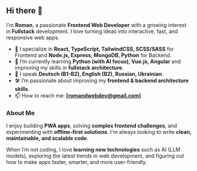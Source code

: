## Hi there 👋
I'm **Roman**, a passionate **Frontend Web Developer** with a growing interest in **Fullstack** development. I love turning ideas into interactive, fast, and responsive web apps.  

- 💪 I specialize in **React, TypeScript, TailwindCSS, SCSS/SASS** for Frontend and **Node.js, Express, MongoDB, Python** for Backend.
- 🌱 I’m currently learning **Python (with AI focus), Vue.js, Angular** and improving my skills in **fullstack architecture**.
- 💬 I speak **Deutsch (B1-B2), English (B2), Russian, Ukrainian**.
- 🛠️ I’m passionate about improving my **frontend & backend architecture skills**.
- 📫 How to reach me: **[romandwebdev@gmail.com]**

### About Me
I enjoy building **PWA apps**, solving **complex frontend challenges**, and experimenting with **offline-first solutions**. I'm always looking to write **clean, maintainable, and scalable code**.  

When I’m not coding, I love **learning new technologies** such as AI (LLM models), exploring the latest trends in web development, and figuring out how to make apps faster, smarter, and more user-friendly.  





<!--
**romanddevcode/romanddevcode** is a ✨ _speial_ ✨ repository because its `README.md` (this file) appears on your GitHub profile.

Here are some ideas to get you started:

- 🔭 I’m currently working on ...
- 🌱 I’m currently learning ...
- 👯 I’m looking to collaborate on ...
- 🤔 I’m looking for help with ...
- 💬 Ask me about ...
- 📫 How to reach me: ...
- 😄 Pronouns: ...
- ⚡ Fun fact: ...
-->
